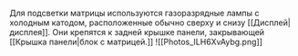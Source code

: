 Для подсветки матрицы используются газоразрядные лампы с холодным катодом, расположенные обычно сверху и снизу [[Дисплей|дисплея]]. Они крепятся к задней крышке панели, закрывающей [[Крышка панели|блок с матрицей.]]
![[Photos_ILH6XvAybg.png]]